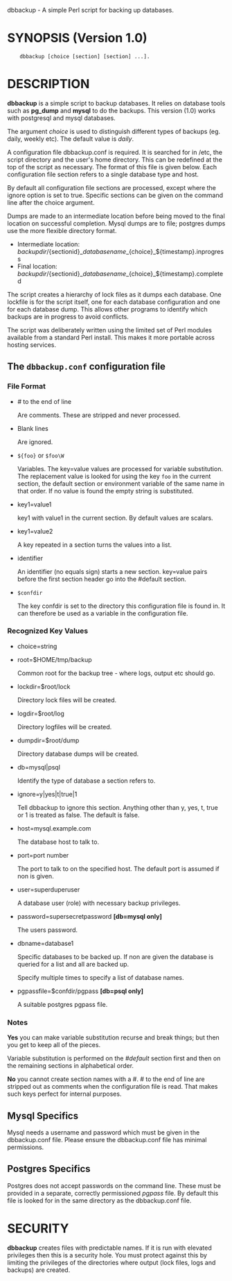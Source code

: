 dbbackup - A simple Perl script for backing up databases.

# SYNOPSIS (Version 1.0)

        dbbackup [choice [section] [section] ...].

# DESCRIPTION

**dbbackup** is a simple script to backup databases. It relies on database tools such as **pg\_dump** and **mysql** to do the backups.  This version (1.0) works with postgresql and mysql databases.

The argument _choice_ is used to distinguish different types of backups (eg. daily, weekly etc).  The default value is _daily_.  

A configuration file dbbackup.conf is required.  It is searched for in /etc, the script directory and the user's home directory. This can be redefined at the top of the script as necessary. The format of this file is given below.  Each configuration file section refers to a single database type and host.

By default all configuration file sections are processed, except where the ignore option is set to true.  Specific sections can be given on the command line after the choice argument.

Dumps are made to an intermediate location before being moved to the final location on successful completion.  Mysql dumps are to file; postgres dumps use the more flexible directory format.

- Intermediate location: $backupdir/${sectionid}\_${databasename}\_${choice}\_${timestamp}.inprogress
- Final location:        $backupdir/${sectionid}\_${databasename}\_${choice}\_${timestamp}.completed

The script creates a hierarchy of lock files as it dumps each database.  One lockfile is for the script itself, one for each database configuration and one for each database dump.  This allows other programs to identify which backups are in progress to avoid conflicts.

The script was deliberately written using the limited set of Perl modules available from a standard Perl install.  This makes it more portable across hosting services.

## The `dbbackup.conf` configuration file

### File Format

- _#_ to the end of line

    Are comments.  These are stripped and never processed.

- Blank lines

    Are ignored.

- `${foo}` or `$foo\W`

    Variables.  The key=value values are processed for variable substitution.  The replacement value is looked for using the key `foo` in the current section, the default section or environment variable of the same name in that order. If no value is found the empty string is substituted.

- key1=value1   

    key1 with value1 in the current section.  By default values are scalars.

- key1=value2

    A key repeated in a section turns the values into a list.

- identifier

    An identifier (no equals sign) starts a new section.  key=value pairs before the first section header go into the #default section.

- `$confdir`

    The key confdir is set to the directory this configuration file is found in.  It can therefore be used as a variable in the configuration file.

### Recognized Key Values

- choice=string
- root=$HOME/tmp/backup

    Common root for the backup tree - where logs, output etc should go.

- lockdir=$root/lock

    Directory lock files will be created.

- logdir=$root/log

    Directory logfiles will be created.

- dumpdir=$root/dump

    Directory database dumps will be created.

- db=mysql|psql

    Identify the type of database a section refers to.

- ignore=y|yes|t|true|1

    Tell dbbackup to ignore this section.  Anything other than y, yes, t, true or 1 is treated as false.  The default is false.

- host=mysql.example.com

    The database host to talk to.

- port=port number

    The port to talk to on the specified host.  The default
    port is assumed if non is given.

- user=superduperuser

    A database user (role) with necessary backup privileges.

- password=supersecretpassword **\[db=mysql only\]**

    The users password.

- dbname=database1

    Specific databases to be backed up.  If non are given the
    database is queried for a list and all are backed up.

    Specify multiple times to specify a list of database names.

- pgpassfile=$confdir/pgpass  **\[db=psql only\]**

    A suitable postgres pgpass file.

### Notes

**Yes** you can make variable substitution recurse and break things; but then you get to keep all of the pieces.

Variable substitution is performed on the _#default_ section first and then on the remaining sections in alphabetical order.

**No** you cannot create section names with a #.  # to the end of line are stripped out as comments when the configuration file is read.  That makes such keys perfect for internal purposes.

## Mysql Specifics

Mysql needs a username and password which must be given in the dbbackup.conf file.  Please ensure the dbbackup.conf file has minimal permissions.

## Postgres Specifics

Postgres does not accept passwords on the command line.  These must be
provided in a separate, correctly permissioned _pgpass_ file.  By
default this file is looked for in the same directory as the dbbackup.conf
file.

# SECURITY

**dbbackup** creates files with predictable names.  If it is run with elevated privileges then this is a security hole.  You must protect against this by limiting the privileges of the directories where output (lock files, logs and backups) are created.
